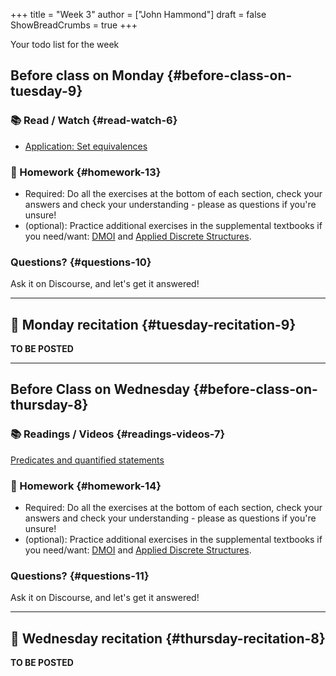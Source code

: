 +++
title = "Week 3"
author = ["John Hammond"]
draft = false
ShowBreadCrumbs = true
+++

Your todo list for the week
<!--more-->


## Before class on Monday {#before-class-on-tuesday-9}


### 📚 Read / Watch {#read-watch-6}

-   [Application:
    Set equivalences](https://www.math.wichita.edu/~hammond/class-notes/sec_application_set_proofs.html)


### 📝 Homework {#homework-13}

-   Required: Do all the exercises at the bottom of each section, check
    your answers and check your understanding - please as questions if
    you're unsure!
-   (optional): Practice additional exercises in the supplemental
    textbooks if you need/want:
    [DMOI](http://discrete.openmathbooks.org/dmoi3/) and
    [Applied
    Discrete Structures](http://faculty.uml.edu/klevasseur/ads/index-ads.html).


### Questions? {#questions-10}

Ask it on Discourse, and let's get it answered!

---


## 🎥 Monday recitation {#tuesday-recitation-9}

**TO BE POSTED**

---


## Before Class on Wednesday {#before-class-on-thursday-8}


### 📚 Readings / Videos {#readings-videos-7}

[Predicates
and quantified statements](https://www.math.wichita.edu/~hammond/class-notes/section-logic-quantifiers.html)


### 📝 Homework {#homework-14}

-   Required: Do all the exercises at the bottom of each section, check
    your answers and check your understanding - please as questions if
    you're unsure!
-   (optional): Practice additional exercises in the supplemental
    textbooks if you need/want:
    [DMOI](http://discrete.openmathbooks.org/dmoi3/) and
    [Applied
    Discrete Structures](http://faculty.uml.edu/klevasseur/ads/index-ads.html).


### Questions? {#questions-11}

Ask it on Discourse, and let's get it answered!

---


## 🎥 Wednesday recitation {#thursday-recitation-8}

**TO BE POSTED**
